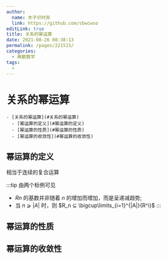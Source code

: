 ```yaml
---
author: 
  name: 木子识时务
  link: https://github.com/sbwcwso
editLink: true
title: 关系的幂运算
date: 2021-08-26 08:38:13
permalink: /pages/221515/
categories: 
  - 离散数学
tags: 
  - 
---
```


# 关系的幂运算

```markmap
- [关系的幂运算](#关系的幂运算)
  - [幂运算的定义](#幂运算的定义)
  - [幂运算的性质](#幂运算的性质)
  - [幂运算的收敛性](#幂运算的收敛性)
```

## 幂运算的定义

相当于连续的复合运算

:::tip 由两个标例可见
* $Rn$ 的基数并非随着 $n$ 的增加而增加，而是呈递减趋势;
* 当 $n$ ⩾ $|A|$ 时，则 $R_n ⊆ \bigcup\limits_{i=1}^{|A|}{R^i}$
:::

## 幂运算的性质

## 幂运算的收敛性

